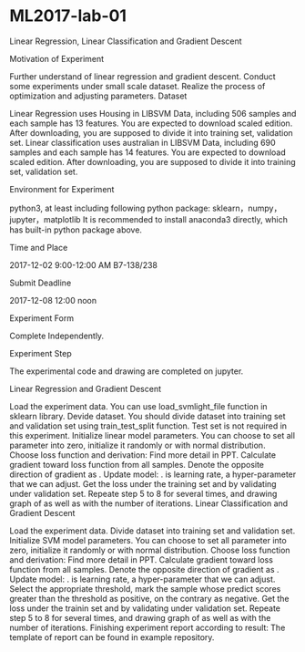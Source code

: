 # ML2017-lab-01
Linear Regression, Linear Classification and Gradient Descent

Motivation of Experiment

Further understand of linear regression and gradient descent.
Conduct some experiments under small scale dataset.
Realize the process of optimization and adjusting parameters.
Dataset

Linear Regression uses Housing in LIBSVM Data, including 506 samples and each sample has 13 features. You are expected to download scaled edition. After downloading, you are supposed to divide it into training set, validation set. 
Linear classification uses australian in LIBSVM Data, including 690 samples and each sample has 14 features. You are expected to download scaled edition. After downloading, you are supposed to divide it into training set, validation set.

Environment for Experiment

python3, at least including following python package: sklearn，numpy，jupyter，matplotlib 
It is recommended to install anaconda3 directly, which has built-in python package above.

Time and Place

2017-12-02 9:00-12:00 AM B7-138/238

Submit Deadline

2017-12-08 12:00 noon

Experiment Form

Complete Independently.

Experiment Step

The experimental code and drawing are completed on jupyter.

Linear Regression and Gradient Descent

Load the experiment data. You can use load_svmlight_file function in sklearn library.
Devide dataset. You should divide dataset into training set and validation set using train_test_split function. Test set is not required in this experiment.
Initialize linear model parameters. You can choose to set all parameter into zero, initialize it randomly or with normal distribution.
Choose loss function and derivation: Find more detail in PPT.
Calculate gradient  toward loss function from all samples.
Denote the opposite direction of gradient  as .
Update model: .  is learning rate, a hyper-parameter that we can adjust.
Get the loss  under the training set and  by validating under validation set.
Repeate step 5 to 8 for several times, and drawing graph of  as well as  with the number of iterations.
Linear Classification and Gradient Descent

Load the experiment data.
Divide dataset into training set and validation set.
Initialize SVM model parameters. You can choose to set all parameter into zero, initialize it randomly or with normal distribution.
Choose loss function and derivation: Find more detail in PPT.
Calculate gradient  toward loss function from all samples.
Denote the opposite direction of gradient  as .
Update model: .  is learning rate, a hyper-parameter that we can adjust.
Select the appropriate threshold, mark the sample whose predict scores greater than the threshold as positive, on the contrary as negative. Get the loss  under the trainin set and  by validating under validation set.
Repeate step 5 to 8 for several times, and drawing graph of  as well as  with the number of iterations.
Finishing experiment report according to result: The template of report can be found in example repository.
